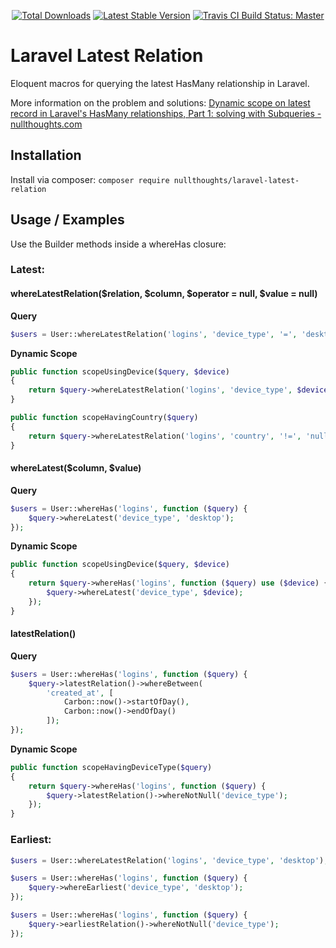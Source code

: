 <p align="center">
<a href="https://packagist.org/packages/nullthoughts/laravel-latest-relation" target="_blank"><img src="https://poser.pugx.org/nullthoughts/laravel-latest-relation/d/total.svg" alt="Total Downloads"></a>
<a href="https://packagist.org/packages/nullthoughts/laravel-latest-relation" target="_blank"><img src="https://poser.pugx.org/nullthoughts/laravel-latest-relation/v/stable.svg" alt="Latest Stable Version"></a>
<a href="https://travis-ci.com/nullthoughts/laravel-latest-relation"><img src="https://api.travis-ci.com/nullthoughts/laravel-latest-relation.svg?branch=master" alt="Travis CI Build Status: Master"></a>
</p>


# Laravel Latest Relation
Eloquent macros for querying the latest HasMany relationship in Laravel. 

More information on the problem and solutions: [Dynamic scope on latest record in Laravel's HasMany relationships, Part 1: solving with Subqueries - nullthoughts.com](https://nullthoughts.com/development/2019/10/08/dynamic-scope-on-latest-relationship-in-laravel/)

## Installation
Install via composer:
`composer require nullthoughts/laravel-latest-relation`

## Usage / Examples
Use the Builder methods inside a whereHas closure:

### Latest:

#### whereLatestRelation($relation, $column, $operator = null, $value = null)
**Query**
```php
$users = User::whereLatestRelation('logins', 'device_type', '=', 'desktop');
```

**Dynamic Scope**
```php
public function scopeUsingDevice($query, $device)
{
    return $query->whereLatestRelation('logins', 'device_type', $device);
}

public function scopeHavingCountry($query)
{
    return $query->whereLatestRelation('logins', 'country', '!=', 'null');
}
```

#### whereLatest($column, $value)
**Query**
```php
$users = User::whereHas('logins', function ($query) {
    $query->whereLatest('device_type', 'desktop');
});
```

**Dynamic Scope**
```php
public function scopeUsingDevice($query, $device)
{
    return $query->whereHas('logins', function ($query) use ($device) {
        $query->whereLatest('device_type', $device);
    });
}
```

#### latestRelation()
**Query**
```php
$users = User::whereHas('logins', function ($query) {
    $query->latestRelation()->whereBetween(
        'created_at', [
            Carbon::now()->startOfDay(),
            Carbon::now()->endOfDay()
        ]);
});
```

**Dynamic Scope**
```php
public function scopeHavingDeviceType($query)
{
    return $query->whereHas('logins', function ($query) {
        $query->latestRelation()->whereNotNull('device_type');
    });
}
```

### Earliest:

```php
$users = User::whereLatestRelation('logins', 'device_type', 'desktop');

$users = User::whereHas('logins', function ($query) {
    $query->whereEarliest('device_type', 'desktop');
});

$users = User::whereHas('logins', function ($query) {
    $query->earliestRelation()->whereNotNull('device_type');
});
```